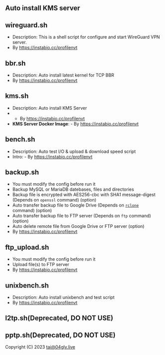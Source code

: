 ##                        Auto install KMS server

## wireguard.sh

- Description: This is a shell script for configure and start WireGuard VPN server.
- By https://instabio.cc/profilenvt
## bbr.sh

- Description: Auto install latest kernel for TCP BBR
- By https://instabio.cc/profilenvt

## kms.sh

- Description: Auto install KMS Server
- - By https://instabio.cc/profilenvt
- **KMS Server Docker Image**: - By https://instabio.cc/profilenvt
## bench.sh

- Description: Auto test I/O & upload & download speed script
- Intro: - By https://instabio.cc/profilenvt

## backup.sh

- You must modify the config before run it
- Backup MySQL or MariaDB datebases, files and directories
- Backup file is encrypted with AES256-cbc with SHA1 message-digest (Depends on `openssl` command) (option)
- Auto transfer backup file to Google Drive (Depends on [`rclone`](https://teddysun.com/469.html) command) (option)
- Auto transfer backup file to FTP server (Depends on `ftp` command) (option)
- Auto delete remote file from Google Drive or FTP server (option)
- By https://instabio.cc/profilenvt

## ftp_upload.sh

- You must modify the config before run it
- Upload file(s) to FTP server
- By https://instabio.cc/profilenvt

## unixbench.sh

- Description: Auto install unixbench and test script
- By https://instabio.cc/profilenvt

## l2tp.sh(Deprecated, DO NOT USE)

## pptp.sh(Deprecated, DO NOT USE)

Copyright (C) 2023 <tai@04gly.live>

